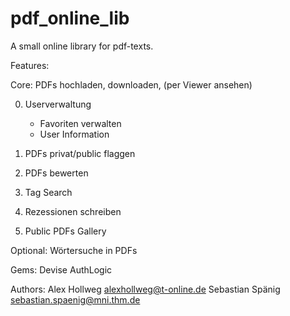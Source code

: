 pdf_online_lib
==============

A small online library for pdf-texts.

Features:

Core:
PDFs hochladen, downloaden, (per Viewer ansehen)

0. Userverwaltung
	- Favoriten verwalten
	- User Information

0. PDFs privat/public flaggen
1. PDFs bewerten
1. Tag Search

2. Rezessionen schreiben
2. Public PDFs Gallery



Optional:
Wörtersuche in PDFs


Gems:
Devise
AuthLogic

Authors:
Alex Hollweg	alexhollweg@t-online.de
Sebastian Spänig	sebastian.spaenig@mni.thm.de

